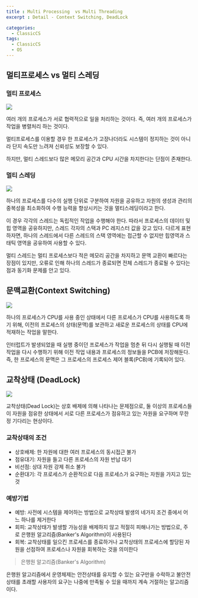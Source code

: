 ```yaml
---
title : Multi Processing  vs Multi Threading
excerpt : Detail - Context Switching, DeadLock 

categories:
  - ClassicCS
tags:
  - ClassicCS
  - OS
---  
```



## 멀티프로세스 vs 멀티 스레딩

### 멀티 프로세스

![](https://user-images.githubusercontent.com/44635266/67367760-1a411480-f5b1-11e9-917d-f06d76e25344.png)

여러 개의 프로세스가 서로 협력적으로 일을 처리하는 것이다. 즉, 여러 개의 프로세스가 작업을 병렬처리 하는 것이다.

멀티프로세스를 이용할 경우 한 프로세스가 고장나더라도 시스템이 정지하는 것이 아니라 단지 속도만 느려져 신뢰성도 보장할 수 있다.

하지만, 멀티 스레드보다 많은 메모리 공간과 CPU 시간을 차지한다는 단점이 존재한다.

### 멀티 스레딩

![](https://user-images.githubusercontent.com/44635266/67368282-05b14c00-f5b2-11e9-9cc2-245551555d57.png)

하나의 프로세스를 다수의 실행 단위로 구분하여 자원을 공유하고 자원의 생성과 관리의 중복성을 최소화하여 수행 능력을 향상시키는 것을 멀티스레딩이라고 한다.
  
이 경우 각각의 스레드는 독립적인 작업을 수행해야 한다. 따라서 프로세스의 데이터 및 힙 영역을 공유하지만, 스레드 각자의 스택과 PC 레지스터 값을 갖고 있다. 다르게 표현하자면, 하나의 스레드에서 다른 스레드의 스택 영역에는 접근할 수 없지만 힙영역과 스태틱 영역을 공유하여 사용할 수 있다.

멀티 스레드는 멀티 프로세스보다 적은 메모리 공간을 차지하고 문맥 교환이 빠르다는 장점이 있지만, 오류로 인해 하나의 스레드가 종료되면 전체 스레드가 종료될 수 있다는 점과 동기화 문제를 안고 있다.

## 문맥교환(Context Switching)

![](https://user-images.githubusercontent.com/44635266/67374442-2383ae80-f5bc-11e9-8995-6b5b8f425e8b.png)

하나의 프로세스가 CPU를 사용 중인 상태에서 다른 프로세스가 CPU를 사용하도록 하기 위해, 이전의 프로세스의 상태(문맥)를 보관하고 새로운 프로세스의 상태를 CPU에 적재하는 작업을 말한다.  

인터럽트가 발생되었을 때 실행 중이던 프로세스가 작업을 멈춘 뒤 다시 실행될 때 이전 작업을 다시 수행하기 위해 이전 작업 내용과 프로세스의 정보들을 PCB에 저장해둔다. 즉, 한 프로세스의 문맥은 그 프로세스의 프로세스 제어 블록(PCB)에 기록되어 있다.

## 교착상태 (DeadLock)

![](https://user-images.githubusercontent.com/44635266/67373783-2c27b500-f5bb-11e9-9891-54106ad88165.png)

교착상태(Dead Lock)는 상호 배제에 의해 나타나는 문제점으로, 둘 이상의 프로세스들이 자원을 점유한 상태에서 서로 다른 프로세스가 점유하고 있는 자원을 요구하며 무한정 기다리는 현상이다. 

### 교착상태의 조건

- 상호배제: 한 자원에 대한 여러 프로세스의 동시접근 불가
- 점유대기: 자원을 들고 다른 프로세스의 자원 반납 대기
- 비선점: 상대 자원 강제 취소 불가
- 순환대기: 각 프로세스가 순환적으로 다음 프로세스가 요구하는 자원을 가지고 있는 것

### 예방기법

- 예방: 사전에 시스템을 제어하는 방법으로 교착상태 발생의 네가지 조건 중에서 어느 하나를 제거한다
- 회피: 교착상태가 발생할 가능성을 배제하지 않고 적절히 피해나가는 방법으로, 주로 은행원 알고리즘(Banker's Algorithm)이 사용된다
- 회복: 교착상태를 일으킨 프로세스를 종료하거나 교착상태의 프로세스에 할당된 자원을 선점하여 프로세스나 자원을 회복하는 것을 의미한다

> 은행원 알고리즘(Banker's Algorithm)

은행원 알고리즘에서 운영체제는 안전상태를 유지할 수 있는 요구만을 수락하고 불안전 상태를 초래할 사용자의 요구는 나중에 만족될 수 있을 때까지 계속 거절하는 알고리즘이다.

